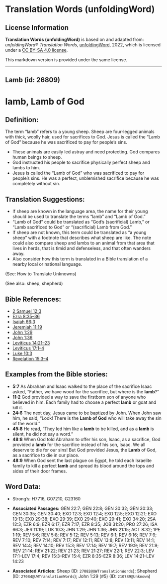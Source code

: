 # Translation Words (unfoldingWord)

## License Information

**Translation Words (unfoldingWord)** is based on and adapted from: _unfoldingWord® Translation Words_, [unfoldingWord](https://unfoldingword.org/utw), 2022, which is licensed under a [CC BY-SA 4.0 license](https://creativecommons.org/licenses/by-sa/4.0/legalcode.en).

This markdown version is provided under the same license.



--------------------------------

## Lamb (id: 26809)

lamb, Lamb of God
=================

Definition:
-----------

The term “lamb” refers to a young sheep. Sheep are four\-legged animals with thick, woolly hair, used for sacrifices to God. Jesus is called the “Lamb of God” because he was sacrificed to pay for people’s sins.

* These animals are easily led astray and need protecting. God compares human beings to sheep.
* God instructed his people to sacrifice physically perfect sheep and lambs to him.
* Jesus is called the “Lamb of God” who was sacrificed to pay for people’s sins. He was a perfect, unblemished sacrifice because he was completely without sin.

Translation Suggestions:
------------------------

* If sheep are known in the language area, the name for their young should be used to translate the terms “lamb” and “Lamb of God.”
* “Lamb of God” could be translated as “God’s (sacrificial) Lamb,” or “Lamb sacrificed to God” or “(sacrificial) Lamb from God.”
* If sheep are not known, this term could be translated as “a young sheep” with a footnote that describes what sheep are like. The note could also compare sheep and lambs to an animal from that area that lives in herds, that is timid and defenseless, and that often wanders away.
* Also consider how this term is translated in a Bible translation of a nearby local or national language.

(See: How to Translate Unknowns)

(See also: sheep, shepherd)

Bible References:
-----------------

* [2 Samuel 12:3](https://ref.ly/2Sam12:3)
* [Ezra 8:35–36](https://ref.ly/Ezra8:35-Ezra8:36)
* [Isaiah 66:3](https://ref.ly/Isa66:3)
* [Jeremiah 11:19](https://ref.ly/Jer11:19)
* [John 1:29](https://ref.ly/John1:29)
* [John 1:36](https://ref.ly/John1:36)
* [Leviticus 14:21–23](https://ref.ly/Lev14:21-Lev14:23)
* [Leviticus 17:1–4](https://ref.ly/Lev17:1-Lev17:4)
* [Luke 10:3](https://ref.ly/Luke10:3)
* [Revelation 15:3–4](https://ref.ly/Rev15:3-Rev15:4)

Examples from the Bible stories:
--------------------------------

* **5:7** As Abraham and Isaac walked to the place of the sacrifice Isaac asked, “Father, we have wood for the sacrifice, but where is the **lamb**?”
* **11:2** God provided a way to save the firstborn son of anyone who believed in him. Each family had to choose a perfect **lamb** or goat and kill it.
* **24:6** The next day, Jesus came to be baptized by John. When John saw him, he said, “Look! There is the **Lamb of God** who will take away the sin of the world.”
* **45:8** He read, “They led him like a **lamb** to be killed, and as a **lamb** is silent, he did not say a word.”
* **48:8** When God told Abraham to offer his son, Isaac, as a sacrifice, God provided a **lamb** for the sacrifice instead of his son, Isaac. We all deserve to die for our sins! But God provided Jesus, the **Lamb** of God, as a sacrifice to die in our place.
* **48:9** When God sent the last plague on Egypt, he told each Israelite family to kill a perfect **lamb** and spread its blood around the tops and sides of their door frames.

Word Data:
----------

* Strong’s: H7716, G07210, G23160

* **Associated Passages:** GEN 22:7; GEN 22:8; GEN 30:32; GEN 30:33; GEN 30:35; GEN 30:40; EXO 12:3; EXO 12:4; EXO 12:5; EXO 12:21; EXO 13:13; EXO 29:38; EXO 29:39; EXO 29:40; EXO 29:41; EXO 34:20; 2SA 12:3; EZR 6:9; EZR 6:17; EZR 7:17; EZR 8:35; JOB 31:20; PRO 27:26; ISA 66:3; JER 11:19; LUK 10:3; JHN 1:29; JHN 1:36; JHN 21:15; ACT 8:32; 1PE 1:19; REV 5:6; REV 5:8; REV 5:12; REV 5:13; REV 6:1; REV 6:16; REV 7:9; REV 7:10; REV 7:14; REV 7:17; REV 12:11; REV 13:8; REV 13:11; REV 14:1; REV 14:4; REV 14:10; REV 15:3; REV 17:14; REV 19:7; REV 19:9; REV 21:9; REV 21:14; REV 21:22; REV 21:23; REV 21:27; REV 22:1; REV 22:3; LEV 17:1–LEV 17:4; REV 15:3–REV 15:4; EZR 8:35–EZR 8:36; LEV 14:21–LEV 14:23
* **Associated Articles:** Sheep (ID: `27082@UWTranslationWords`); Shepherd (ID: `27084@UWTranslationWords`); John 1:29 (#5) (ID: `210789@Unknown`)

